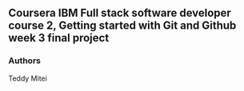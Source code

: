 ## Coursera IBM Full stack software developer course 2, Getting started with Git and Github week 3 final project

### Authors
 Teddy Mitei
